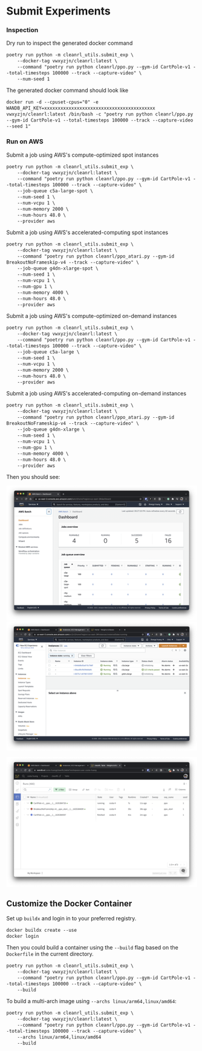 # Submit Experiments

### Inspection

Dry run to inspect the generated docker command
```
poetry run python -m cleanrl_utils.submit_exp \
    --docker-tag vwxyzjn/cleanrl:latest \
    --command "poetry run python cleanrl/ppo.py --gym-id CartPole-v1 --total-timesteps 100000 --track --capture-video" \
    --num-seed 1
```

The generated docker command should look like
```
docker run -d --cpuset-cpus="0" -e WANDB_API_KEY=xxxxxxxxxxxxxxxxxxxxxxxxxxxxxxxxxxxxxxxxx vwxyzjn/cleanrl:latest /bin/bash -c "poetry run python cleanrl/ppo.py --gym-id CartPole-v1 --total-timesteps 100000 --track --capture-video --seed 1"
```

### Run on AWS

Submit a job using AWS's compute-optimized spot instances 
```
poetry run python -m cleanrl_utils.submit_exp \
    --docker-tag vwxyzjn/cleanrl:latest \
    --command "poetry run python cleanrl/ppo.py --gym-id CartPole-v1 --total-timesteps 100000 --track --capture-video" \
    --job-queue c5a-large-spot \
    --num-seed 1 \
    --num-vcpu 1 \
    --num-memory 2000 \
    --num-hours 48.0 \
    --provider aws
```

Submit a job using AWS's accelerated-computing spot instances 
```
poetry run python -m cleanrl_utils.submit_exp \
    --docker-tag vwxyzjn/cleanrl:latest \
    --command "poetry run python cleanrl/ppo_atari.py --gym-id BreakoutNoFrameskip-v4 --track --capture-video" \
    --job-queue g4dn-xlarge-spot \
    --num-seed 1 \
    --num-vcpu 1 \
    --num-gpu 1 \
    --num-memory 4000 \
    --num-hours 48.0 \
    --provider aws
```

Submit a job using AWS's compute-optimized on-demand instances 
```
poetry run python -m cleanrl_utils.submit_exp \
    --docker-tag vwxyzjn/cleanrl:latest \
    --command "poetry run python cleanrl/ppo.py --gym-id CartPole-v1 --total-timesteps 100000 --track --capture-video" \
    --job-queue c5a-large \
    --num-seed 1 \
    --num-vcpu 1 \
    --num-memory 2000 \
    --num-hours 48.0 \
    --provider aws
```

Submit a job using AWS's accelerated-computing on-demand instances 
```
poetry run python -m cleanrl_utils.submit_exp \
    --docker-tag vwxyzjn/cleanrl:latest \
    --command "poetry run python cleanrl/ppo_atari.py --gym-id BreakoutNoFrameskip-v4 --track --capture-video" \
    --job-queue g4dn-xlarge \
    --num-seed 1 \
    --num-vcpu 1 \
    --num-gpu 1 \
    --num-memory 4000 \
    --num-hours 48.0 \
    --provider aws
```

<script id="asciicast-445050" src="https://asciinema.org/a/445050.js" async></script>

Then you should see:

![aws_batch1.png](aws_batch1.png)
![aws_batch2.png](aws_batch2.png)

![wandb.png](wandb.png)

## Customize the Docker Container

Set up `buildx` and login in to your preferred registry.

```
docker buildx create --use
docker login
```

Then you could build a container using the `--build` flag based on the `Dockerfile` in the current directory.

```
poetry run python -m cleanrl_utils.submit_exp \
    --docker-tag vwxyzjn/cleanrl:latest \
    --command "poetry run python cleanrl/ppo.py --gym-id CartPole-v1 --total-timesteps 100000 --track --capture-video" \
    --build
```

To build a multi-arch image using `--archs linux/arm64,linux/amd64`:

```
poetry run python -m cleanrl_utils.submit_exp \
    --docker-tag vwxyzjn/cleanrl:latest \
    --command "poetry run python cleanrl/ppo.py --gym-id CartPole-v1 --total-timesteps 100000 --track --capture-video" \
    --archs linux/arm64,linux/amd64
    --build
```